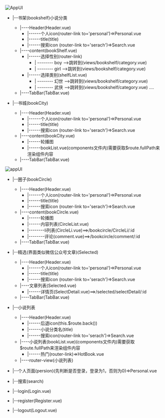![AppUI](https://img.zcool.cn/community/01d80e5bbd7a13a801213dea360ead.jpg@2o.jpg)
- |--书架(bookshelf)小说分类
  - |----Header(Header.vue)
    - |------个人icon(router-link to='personal')=>Personal.vue
    - |------title(title)
    - |------搜索icon (router-link to='serach')=>Search.vue
  - |----content(bookShelf.vue)
    - |------选择性别(router-link)
      - | -------- boy -->跳转到(views/bookshelf/category.vue)
      - | -------- girl -->跳转到(views/bookshelf/category.vue)
    - |------选择类别(shelfList.vue)
      - | -------- 幻世 -->跳转到(views/bookshelf/category.vue)
      - | -------- 武侠 -->跳转到(views/bookshelf/category.vue)
      ....
  - |----TabBar(TabBar.vue)
 
 
- |--书城(bookCity)
  - |----Header(Header.vue)
    - |------个人icon(router-link to='personal')=>Personal.vue
    - |------title(title)
    - |------搜索icon (router-link to='serach')=>Search.vue
  - |----content(bookCity.vue)
    - |------轮播图
    - |------bookList.vue(components文件内)需要获取$route.fullPath来渲染组件内容
  - |----TabBar(TabBar.vue)

![appUI](https://img.ui.cn/data/file/9/4/8/798849.png?imageMogr2/auto-orient/format/jpg/strip/thumbnail/!1200%3E/quality/90/)

- |--圈子(bookCircle)
  - |----Header(Header.vue)
    - |------个人icon(router-link to='personal')=>Personal.vue
    - |------title(title)
    - |------搜索icon (router-link to='serach')=>Search.vue
  - |----content(bookCircle.vue)
    - |------轮播图
    - |------内容列表(CircleList.vue)
    - |--------li列表(CircleLi.vue)==>/bookcircle/CircleLi/:id
    - |--------评论(comment.vue)==>/bookcircle/comment/:id
  - |----TabBar(TabBar.vue)

- |--精选(界面类似微信公众号文章)(Selected)
  - |----Header(Header.vue)
    - |------个人icon(router-link to='personal')=>Personal.vue
    - |------title(title)
    - |------搜索icon (router-link to='serach')=>Search.vue
  - |----文章列表(Selected.vue)
    - |------详情页(SelectDetail.vue)==>/selected/selectDetail/:id
  - |----TabBar(TabBar.vue)


- |--小说列表
  - |----Header(Header.vue)
    - |------后退icon(this.$route.back())
    - |------小说分类名(title)
    - |------搜索icon(router-link to='serach')=>Search.vue
  - |----小说列表(bookList.vue)(components文件内)需要获取$route.fullPath来渲染组件内容
    - |------热门(router-link)=>HotBook.vue
  - |----router-view(小说列表)

- |--个人页面(persion)(先判断是否登录，登录为1，否则为0)=>Personal.vue

- |--搜索(search)

- |--login(Login.vue)
- |--register(Register.vue)
- |--logout(Logout.vue)